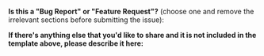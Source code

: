 <!-- Thanks for the interest in Spring Cloud Data Flow! Before you create a new issue, please answer the following question.-->

**Is this a "Bug Report" or "Feature Request"?** (choose one and remove the irrelevant sections before submitting the issue):

<!--
If this is a "Bug Report", please:

Describe:
A clear and concise description of what the bug is. Additionally, it'd help if you can include the logs and entire stacktrace including the "caused by". (see GitHub-Markdown docs at: https://guides.github.com/features/mastering-markdown for logs/code formatting guidelines)_

Release versions:
There's an API (http://docs.spring.io/spring-cloud-dataflow/docs/current/reference/htmlsingle/#api-guide-resources-server-meta-retrieving) to gather SCDF's system information including the dependent projects and the associated versions. Alternatively, you can capture this information from the Dashboard's About tab (http://docs.spring.io/spring-cloud-dataflow/docs/current/reference/htmlsingle/#dashboard), so make sure to include the copied JSON in the bug report.

Custom Apps:
If your Stream or Task data pipeline includes custom apps and there's a problem associated with it, it'd be good to review the sample-app (add a link to GitHub repo) and the release versions in use. Make sure to also share the register, create, and deploy/launch DSL commands for completeness.

To Reproduce:
Include the steps to reproduce the behavior. Better yet, if you have a reproducible sample, please attach it in the issue. It'd help us to relate to the problem more easily. 

creenshots:
Where applicable, add screenshots to help explain your problem.

Additional context:
Add any other context about the problem here.

-

If this is a "Feature Request", please:

Is your feature request related to a problem? Please describe:
A clear and concise description of what the problem is. 

Describe the solution you'd like:
A clear and concise description of what you want to happen.

Describe alternatives you've considered:
A clear and concise description of any alternative solutions or features you've considered.

Additional context:
Add any other context or explanation about the feature request here.

-->


**If there's anything else that you'd like to share and it is not included in the template above, please describe it here:**